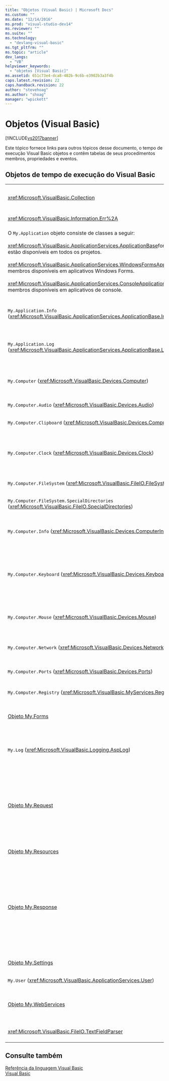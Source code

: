 ```yaml
---
title: "Objetos (Visual Basic) | Microsoft Docs"
ms.custom: ""
ms.date: "12/14/2016"
ms.prod: "visual-studio-dev14"
ms.reviewer: ""
ms.suite: ""
ms.technology: 
  - "devlang-visual-basic"
ms.tgt_pltfrm: ""
ms.topic: "article"
dev_langs: 
  - "VB"
helpviewer_keywords: 
  - "objetos [Visual Basic]"
ms.assetid: 651c73e4-dca8-402b-9c6b-e3902b3a3f4b
caps.latest.revision: 22
caps.handback.revision: 22
author: "stevehoag"
ms.author: "shoag"
manager: "wpickett"
---
```

# Objetos (Visual Basic)
[!INCLUDE[vs2017banner](../../../csharp/includes/vs2017banner.md)]

Este tópico fornece links para outros tópicos desse documento, o tempo de execução Visual Basic objetos e contêm tabelas de seus procedimentos membros, propriedades e eventos.  
  
## Objetos de tempo de execução do Visual Basic  
  
|||  
|-|-|  
|<xref:Microsoft.VisualBasic.Collection>|Fornece uma maneira conveniente para ver um grupo de itens relacionado como um único objeto.|  
|<xref:Microsoft.VisualBasic.Information.Err%2A>|Contém informações sobre erros de tempo de execução.|  
|O `My.Application` objeto consiste de classes a seguir:<br /><br /> <xref:Microsoft.VisualBasic.ApplicationServices.ApplicationBase>fornece membros que estão disponíveis em todos os projetos.<br /><br /> <xref:Microsoft.VisualBasic.ApplicationServices.WindowsFormsApplicationBase>fornece membros disponíveis em aplicativos Windows Forms.<br /><br /> <xref:Microsoft.VisualBasic.ApplicationServices.ConsoleApplicationBase>fornece membros disponíveis em aplicativos de console.|Fornece dados que está associados apenas com o aplicativo atual ou DLL.  Nenhuma informação de nível de sistema pode ser alterada com `My.Application`.<br /><br /> Alguns membros estão disponíveis somente para Formulários do Windows ou aplicativos do console.|  
|`My.Application.Info` \(<xref:Microsoft.VisualBasic.ApplicationServices.ApplicationBase.Info%2A>\)|Fornece propriedades para obter informações sobre um aplicativo, como o número de versão, descrição, assemblies carregados e assim por diante.|  
|`My.Application.Log` \(<xref:Microsoft.VisualBasic.ApplicationServices.ApplicationBase.Log%2A>\)|Fornece uma propriedade e métodos para gravar informações de evento e de exceção aos ouvintes do log do aplicativo.|  
|`My.Computer` \(<xref:Microsoft.VisualBasic.Devices.Computer>\)|Fornece propriedades para manipular os componentes do computador, como áudio, o relógio, o teclado, o sistema de arquivos e assim por diante.|  
|`My.Computer.Audio` \(<xref:Microsoft.VisualBasic.Devices.Audio>\)|Fornece métodos para tocar sons.|  
|`My.Computer.Clipboard` \(<xref:Microsoft.VisualBasic.Devices.Computer.Clipboard%2A>\)|Fornece métodos para manipular a Área de transferência.|  
|`My.Computer.Clock` \(<xref:Microsoft.VisualBasic.Devices.Clock>\)|Fornece propriedades para acessar a hora local e o Universal Coordinated Time \(equivalente ao horário de Greenwich\) atuais do relógio do sistema.|  
|`My.Computer.FileSystem` \(<xref:Microsoft.VisualBasic.FileIO.FileSystem>\)|Proporciona propriedades e métodos para se trabalhar com discos, arquivos e diretórios.|  
|`My.Computer.FileSystem.SpecialDirectories` \(<xref:Microsoft.VisualBasic.FileIO.SpecialDirectories>\)|Fornece propriedades para acessar normalmente referenciada diretórios.|  
|`My.Computer.Info` \(<xref:Microsoft.VisualBasic.Devices.ComputerInfo>\)|Fornece propriedades para obter informações sobre a memória do computador, assemblys carregados, nome, e sistema operacional.|  
|`My.Computer.Keyboard` \(<xref:Microsoft.VisualBasic.Devices.Keyboard>\)|Fornece propriedades para acessar o estado atual do teclado, como quais teclas estão pressionadas no momento, e fornece um método para enviar pressionamentos de teclas para a janela ativa.|  
|`My.Computer.Mouse` \(<xref:Microsoft.VisualBasic.Devices.Mouse>\)|Fornece propriedades para obter informações sobre o formato e a configuração do mouse instalado no computador local.|  
|`My.Computer.Network` \(<xref:Microsoft.VisualBasic.Devices.Network>\)|Fornece métodos para interação com a rede à qual o computador está conectado, um evento e uma propriedade.|  
|`My.Computer.Ports` \(<xref:Microsoft.VisualBasic.Devices.Ports>\)|Fornece uma propriedade e um método para acessar portas seriais do computador.|  
|`My.Computer.Registry` \(<xref:Microsoft.VisualBasic.MyServices.RegistryProxy>\)|Fornece propriedades e métodos para manipular o registro.|  
|[Objeto My.Forms](../../../visual-basic/language-reference/objects/my-forms-object.md)|Fornece propriedades para acessar uma instância de cada Windows Form declarado no projeto atual.|  
|`My.Log` \(<xref:Microsoft.VisualBasic.Logging.AspLog>\)|Fornece uma propriedade e métodos para gravar informações de evento e de exceção para ouvintes de log do aplicativo para aplicativos da Web.|  
|[Objeto My.Request](../../../visual-basic/language-reference/objects/my-request-object.md)|Obtém o objeto <xref:System.Web.HttpRequest> para a página solicitada.  O objeto `My.Request` contém informações sobre o solicitação HTTP atual.<br /><br /> O `My.Request` o objeto está disponível somente para [!INCLUDE[vstecasp](../../../visual-basic/developing-apps/programming/drives-directories-files/includes/vstecasp_md.md)] aplicativos.|  
|[Objeto My.Resources](../../../visual-basic/language-reference/objects/my-resources-object.md)|Fornece classes e propriedades para acessar recursos do aplicativo.|  
|[Objeto My.Response](../../../visual-basic/language-reference/objects/my-response-object.md)|Obtém o <xref:System.Web.HttpResponse> objeto associado com o <xref:System.Web.UI.Page>.  Este objeto permite que você envie dados de resposta HTTP para um cliente e contém informações sobre essa resposta.<br /><br /> O `My.Response` o objeto está disponível somente para [!INCLUDE[vstecasp](../../../visual-basic/developing-apps/programming/drives-directories-files/includes/vstecasp_md.md)] aplicativos.|  
|[Objeto My.Settings](../../../visual-basic/language-reference/objects/my-settings-object.md)|Fornece propriedades e métodos para acessar as configurações do aplicativo.|  
|`My.User` \(<xref:Microsoft.VisualBasic.ApplicationServices.User>\)|Fornece acesso a informações sobre o usuário atual.|  
|[Objeto My.WebServices](../../../visual-basic/language-reference/objects/my-webservices-object.md)|Fornece propriedades para criar e acessar uma única instância de cada serviço da Web que é referenciado pelo projeto atual.|  
|<xref:Microsoft.VisualBasic.FileIO.TextFieldParser>|Fornece métodos e propriedades para analisar texto estruturado arquivos.|  
  
## Consulte também  
 [Referência da linguagem Visual Basic](../../../visual-basic/language-reference/index.md)   
 [Visual Basic](../../../visual-basic/index.md)
